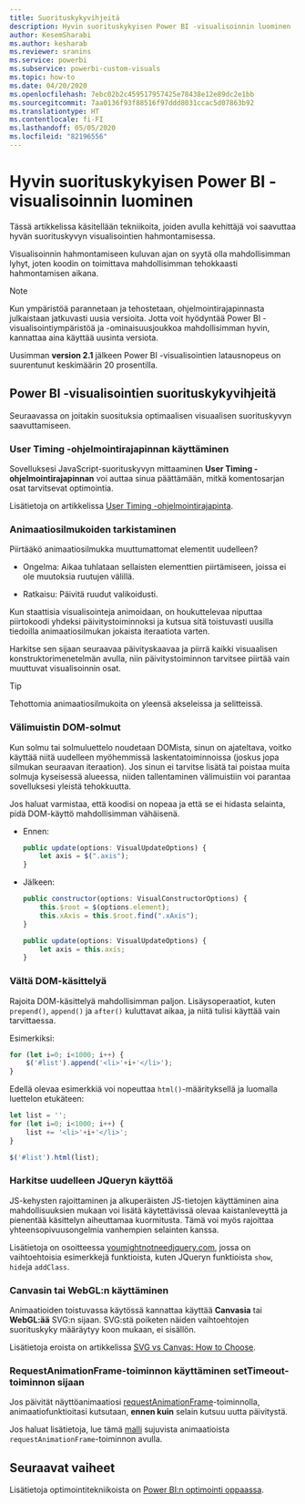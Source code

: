 ```yaml
---
title: Suorituskykyvihjeitä
description: Hyvin suorituskykyisen Power BI -visualisoinnin luominen
author: KesemSharabi
ms.author: kesharab
ms.reviewer: sranins
ms.service: powerbi
ms.subservice: powerbi-custom-visuals
ms.topic: how-to
ms.date: 04/20/2020
ms.openlocfilehash: 7ebc02b2c459517957425e78438e12e89dc2e1bb
ms.sourcegitcommit: 7aa0136f93f88516f97ddd8031ccac5d07863b92
ms.translationtype: HT
ms.contentlocale: fi-FI
ms.lasthandoff: 05/05/2020
ms.locfileid: "82196556"
---
```

# <a name="how-to-build-a-high-performance-power-bi-visual"></a>Hyvin suorituskykyisen Power BI -visualisoinnin luominen
Tässä artikkelissa käsitellään tekniikoita, joiden avulla kehittäjä voi saavuttaa hyvän suorituskyvyn visualisointien hahmontamisessa. 

Visualisoinnin hahmontamiseen kuluvan ajan on syytä olla mahdollisimman lyhyt, joten koodin on toimittava mahdollisimman tehokkaasti hahmontamisen aikana. 

> [!NOTE]
> Kun ympäristöä parannetaan ja tehostetaan, ohjelmointirajapinnasta julkaistaan jatkuvasti uusia versioita. Jotta voit hyödyntää Power BI -visualisointiympäristöä ja -ominaisuusjoukkoa mahdollisimman hyvin, kannattaa aina käyttää uusinta versiota.
>
> Uusimman **version 2.1** jälkeen Power BI -visualisointien latausnopeus on suurentunut keskimäärin 20 prosentilla.

## <a name="power-bi-visual-performance-tips"></a>Power BI -visualisointien suorituskykyvihjeitä
Seuraavassa on joitakin suosituksia optimaalisen visuaalisen suorituskyvyn saavuttamiseen. 

### <a name="use-user-timing-api"></a>User Timing -ohjelmointirajapinnan käyttäminen
Sovelluksesi JavaScript-suorituskyvyn mittaaminen **User Timing -ohjelmointirajapinnan** voi auttaa sinua päättämään, mitkä komentosarjan osat tarvitsevat optimointia.

Lisätietoja on artikkelissa [User Timing -ohjelmointirajapinta](https://msdn.microsoft.com/library/hh772738(v=vs.85).aspx).

### <a name="review-animation-loops"></a>Animaatiosilmukoiden tarkistaminen
Piirtääkö animaatiosilmukka muuttumattomat elementit uudelleen? 

 - Ongelma: Aikaa tuhlataan sellaisten elementtien piirtämiseen, joissa ei ole muutoksia ruutujen välillä.

 - Ratkaisu: Päivitä ruudut valikoidusti. 
 
Kun staattisia visualisointeja animoidaan, on houkuttelevaa niputtaa piirtokoodi yhdeksi päivitystoiminnoksi ja kutsua sitä toistuvasti uusilla tiedoilla animaatiosilmukan jokaista iteraatiota varten.

Harkitse sen sijaan seuraavaa päivityskaavaa ja piirrä kaikki visuaalisen konstruktorimenetelmän avulla, niin päivitystoiminnon tarvitsee piirtää vain muuttuvat visualisoinnin osat. 

   > [!TIP]
   > Tehottomia animaatiosilmukoita on yleensä akseleissa ja selitteissä.

### <a name="cache-dom-nodes"></a>Välimuistin DOM-solmut 
Kun solmu tai solmuluettelo noudetaan DOMista, sinun on ajateltava, voitko käyttää niitä uudelleen myöhemmissä laskentatoiminnoissa (joskus jopa silmukan seuraavan iteraation). Jos sinun ei tarvitse lisätä tai poistaa muita solmuja kyseisessä alueessa, niiden tallentaminen välimuistiin voi parantaa sovelluksesi yleistä tehokkuutta.

Jos haluat varmistaa, että koodisi on nopeaa ja että se ei hidasta selainta, pidä DOM-käyttö mahdollisimman vähäisenä. 

- Ennen: 

   ```javascript
   public update(options: VisualUpdateOptions) { 
       let axis = $(".axis"); 
   }
   ```

- Jälkeen: 

   ```javascript
   public constructor(options: VisualConstructorOptions) { 
       this.$root = $(options.element); 
       this.xAxis = this.$root.find(".xAxis"); 
   } 
 
   public update(options: VisualUpdateOptions) { 
       let axis = this.axis; 
   }
   ```

### <a name="avoid-dom-manipulation"></a>Vältä DOM-käsittelyä 
Rajoita DOM-käsittelyä mahdollisimman paljon.  Lisäysoperaatiot, kuten `prepend()`, `append()` ja `after()` kuluttavat aikaa, ja niitä tulisi käyttää vain tarvittaessa.

Esimerkiksi:

  ```javascript
  for (let i=0; i<1000; i++) { 
      $('#list').append('<li>'+i+'</li>');
  }
  ```

Edellä olevaa esimerkkiä voi nopeuttaa `html()`-määrityksellä ja luomalla luettelon etukäteen: 

  ```javascript
  let list = ''; 
  for (let i=0; i<1000; i++) { 
      list += '<li>'+i+'</li>'; 
  } 

  $('#list').html(list); 
  ```

### <a name="reconsider-jquery"></a>Harkitse uudelleen JQueryn käyttöä

JS-kehysten rajoittaminen ja alkuperäisten JS-tietojen käyttäminen aina mahdollisuuksien mukaan voi lisätä käytettävissä olevaa kaistanleveyttä ja pienentää käsittelyn aiheuttamaa kuormitusta. Tämä voi myös rajoittaa yhteensopivuusongelmia vanhempien selainten kanssa. 

Lisätietoja on osoitteessa [youmightnotneedjquery.com](http://youmightnotneedjquery.com/), jossa on vaihtoehtoisia esimerkkejä funktioista, kuten JQueryn funktioista `show`, `hide`ja `addClass`.  

### <a name="use-canvas-or-webgl"></a>Canvasin tai WebGL:n käyttäminen 
Animaatioiden toistuvassa käytössä kannattaa käyttää **Canvasia** tai **WebGL:ää** SVG:n sijaan. SVG:stä poiketen näiden vaihtoehtojen suorituskyky määräytyy koon mukaan, ei sisällön. 

Lisätietoja eroista on artikkelissa [SVG vs Canvas: How to Choose](https://msdn.microsoft.com/library/gg193983(v=vs.85).aspx). 

### <a name="use-requestanimationframe-instead-of-settimeout"></a>RequestAnimationFrame-toiminnon käyttäminen setTimeout-toiminnon sijaan 
Jos päivität näyttöanimaatiosi [requestAnimationFrame](https://www.w3.org/TR/animation-timing/)-toiminnolla, animaatiofunktioitasi kutsutaan, **ennen kuin** selain kutsuu uutta päivitystä.

Jos haluat lisätietoja, lue tämä [malli](https://testdrive-archive.azurewebsites.net/Graphics/RequestAnimationFrame/Default.html) sujuvista animaatioista `requestAnimationFrame`-toiminnon avulla.

## <a name="next-steps"></a>Seuraavat vaiheet

Lisätietoja optimointitekniikoista on [Power BI:n optimointi oppaassa](/power-bi/guidance/power-bi-optimization).

